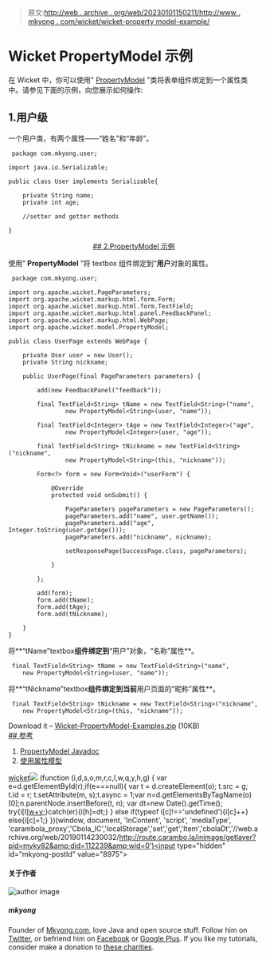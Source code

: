 > 原文:[http://web . archive . org/web/20230101150211/http://www . mkyong . com/wicket/wicket-property model-example/](http://web.archive.org/web/20230101150211/http://www.mkyong.com/wicket/wicket-propertymodel-example/)

# Wicket PropertyModel 示例

在 Wicket 中，你可以使用" [PropertyModel](http://web.archive.org/web/20190114230032/http://wicket.apache.org/apidocs/1.4/org/apache/wicket/model/PropertyModel.html) "类将表单组件绑定到一个属性类中。请参见下面的示例，向您展示如何操作:

## 1.用户级

一个用户类，有两个属性——“姓名”和“年龄”。

```
 package com.mkyong.user;

import java.io.Serializable;

public class User implements Serializable{

	private String name;
	private int age;

	//setter and getter methods

} 
```

 <ins class="adsbygoogle" style="display:block; text-align:center;" data-ad-format="fluid" data-ad-layout="in-article" data-ad-client="ca-pub-2836379775501347" data-ad-slot="6894224149">## 2.PropertyModel 示例

使用“ **PropertyModel** ”将 textbox 组件绑定到“**用户**对象的属性。

```
 package com.mkyong.user;

import org.apache.wicket.PageParameters;
import org.apache.wicket.markup.html.form.Form;
import org.apache.wicket.markup.html.form.TextField;
import org.apache.wicket.markup.html.panel.FeedbackPanel;
import org.apache.wicket.markup.html.WebPage;
import org.apache.wicket.model.PropertyModel;

public class UserPage extends WebPage {

	private User user = new User();
	private String nickname;

	public UserPage(final PageParameters parameters) {

		add(new FeedbackPanel("feedback"));

		final TextField<String> tName = new TextField<String>("name",
				new PropertyModel<String>(user, "name"));

		final TextField<Integer> tAge = new TextField<Integer>("age",
				new PropertyModel<Integer>(user, "age"));

		final TextField<String> tNickname = new TextField<String>("nickname",
				new PropertyModel<String>(this, "nickname"));

		Form<?> form = new Form<Void>("userForm") {

			@Override
			protected void onSubmit() {

				PageParameters pageParameters = new PageParameters();
				pageParameters.add("name", user.getName());
				pageParameters.add("age", Integer.toString(user.getAge()));
				pageParameters.add("nickname", nickname);

				setResponsePage(SuccessPage.class, pageParameters);

			}

		};

		add(form);
		form.add(tName);
		form.add(tAge);
		form.add(tNickname);

	}
} 
```

将**“tName”textbox**组件绑定到**“用户”对象，“名称”属性**。

```
 final TextField<String> tName = new TextField<String>("name",
	new PropertyModel<String>(user, "name")); 
```

将**“tNickname”textbox**组件绑定到当前**用户页面的“昵称”属性**。

```
 final TextField<String> tNickname = new TextField<String>("nickname",
	new PropertyModel<String>(this, "nickname")); 
```

Download it – [Wicket-PropertyModel-Examples.zip](http://web.archive.org/web/20190114230032/http://www.mkyong.com/wp-content/uploads/2011/05/Wicket-PropertyModel-Examples.zip) (10KB) <ins class="adsbygoogle" style="display:block" data-ad-client="ca-pub-2836379775501347" data-ad-slot="8821506761" data-ad-format="auto" data-ad-region="mkyongregion">## 参考

1.  [PropertyModel Javadoc](http://web.archive.org/web/20190114230032/http://wicket.apache.org/apidocs/1.4/org/apache/wicket/model/PropertyModel.html)
2.  [使用属性模型](http://web.archive.org/web/20190114230032/https://cwiki.apache.org/WICKET/working-with-wicket-models.html#WorkingwithWicketmodels-PropertyModels)

[wicket](http://web.archive.org/web/20190114230032/http://www.mkyong.com/tag/wicket/)</ins></ins>![](../Images/c4bc2e1f273285e33d10991bf08bbcdf.png) (function (i,d,s,o,m,r,c,l,w,q,y,h,g) { var e=d.getElementById(r);if(e===null){ var t = d.createElement(o); t.src = g; t.id = r; t.setAttribute(m, s);t.async = 1;var n=d.getElementsByTagName(o)[0];n.parentNode.insertBefore(t, n); var dt=new Date().getTime(); try{i[l][w+y](h,i[l][q+y](h)+'&amp;'+dt);}catch(er){i[h]=dt;} } else if(typeof i[c]!=='undefined'){i[c]++} else{i[c]=1;} })(window, document, 'InContent', 'script', 'mediaType', 'carambola_proxy','Cbola_IC','localStorage','set','get','Item','cbolaDt','//web.archive.org/web/20190114230032/http://route.carambo.la/inimage/getlayer?pid=myky82&amp;did=112239&amp;wid=0')<input type="hidden" id="mkyong-postId" value="8975">

#### 关于作者

![author image](../Images/7ad23d8ad997d2788818ba05e5f2e4cc.png)

##### mkyong

Founder of [Mkyong.com](http://web.archive.org/web/20190114230032/http://mkyong.com/), love Java and open source stuff. Follow him on [Twitter](http://web.archive.org/web/20190114230032/https://twitter.com/mkyong), or befriend him on [Facebook](http://web.archive.org/web/20190114230032/http://www.facebook.com/java.tutorial) or [Google Plus](http://web.archive.org/web/20190114230032/https://plus.google.com/110948163568945735692?rel=author). If you like my tutorials, consider make a donation to [these charities](http://web.archive.org/web/20190114230032/http://www.mkyong.com/blog/donate-to-charity/).